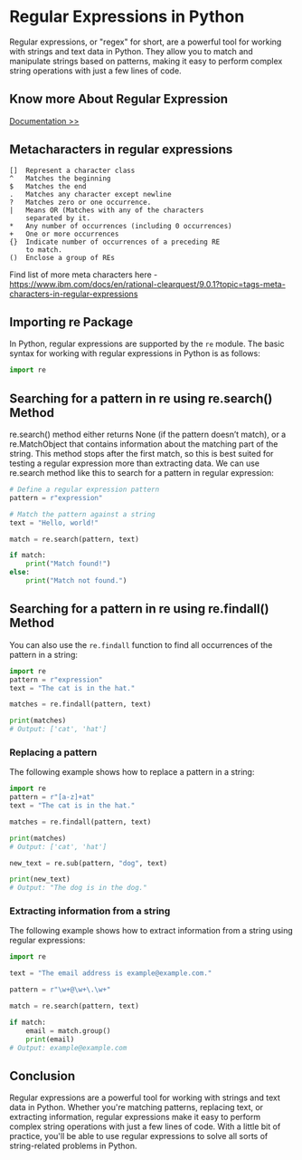 

# Regular Expressions in Python
Regular expressions, or "regex" for short, are a powerful tool for working with strings and text data in Python. They allow you to match and manipulate strings based on patterns, making it easy to perform complex string operations with just a few lines of code.
## Know more About Regular Expression
[Documentation >>](https://regexr.com/)

## Metacharacters in regular expressions
``` 
[]  Represent a character class
^   Matches the beginning
$   Matches the end
.   Matches any character except newline
?   Matches zero or one occurrence.
|   Means OR (Matches with any of the characters
    separated by it.
*   Any number of occurrences (including 0 occurrences)
+   One or more occurrences
{}  Indicate number of occurrences of a preceding RE 
    to match.
()  Enclose a group of REs
```
Find list of more meta characters here - https://www.ibm.com/docs/en/rational-clearquest/9.0.1?topic=tags-meta-characters-in-regular-expressions
## Importing re Package
In Python, regular expressions are supported by the `re` module. The basic syntax for working with regular expressions in Python is as follows:

```python
import re
```

## Searching for a pattern in re using re.search() Method
re.search() method either returns None (if the pattern doesn’t match), or a re.MatchObject that contains information about the matching part of the string. This method stops after the first match, so this is best suited for testing a regular expression more than extracting data.
We can use re.search method like this to search for a pattern in regular expression:
```python
# Define a regular expression pattern
pattern = r"expression"

# Match the pattern against a string
text = "Hello, world!"

match = re.search(pattern, text)

if match:
    print("Match found!")
else:
    print("Match not found.")
```
## Searching for a pattern in re using re.findall() Method
You can also use the `re.findall` function to find all occurrences of the pattern in a string:


```python
import re
pattern = r"expression"
text = "The cat is in the hat."

matches = re.findall(pattern, text)

print(matches)
# Output: ['cat', 'hat']
```

### Replacing a pattern
The following example shows how to replace a pattern in a string:
```python
import re
pattern = r"[a-z]+at"
text = "The cat is in the hat."

matches = re.findall(pattern, text)

print(matches)
# Output: ['cat', 'hat']

new_text = re.sub(pattern, "dog", text)

print(new_text)
# Output: "The dog is in the dog."
```

### Extracting information from a string
The following example shows how to extract information from a string using regular expressions:

```python
import re

text = "The email address is example@example.com."

pattern = r"\w+@\w+\.\w+"

match = re.search(pattern, text)

if match:
    email = match.group()
    print(email)
# Output: example@example.com
```
## Conclusion
Regular expressions are a powerful tool for working with strings and text data in Python. Whether you're matching patterns, replacing text, or extracting information, regular expressions make it easy to perform complex string operations with just a few lines of code. With a little bit of practice, you'll be able to use regular expressions to solve all sorts of string-related problems in Python.
